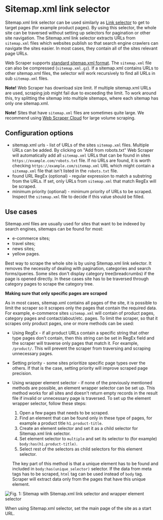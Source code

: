 # Sitemap.xml link selector

Sitemap.xml link selector can be used similarly as [Link selector][link-selector] to get to target pages (for example product pages).
By using this selector, the whole site can be traversed without setting up selectors for pagination or other site navigation.
The Sitemap.xml link selector extracts URLs from `sitemap.xml` files which websites publish so that search engine crawlers can navigate the sites easier.
In most cases, they contain all of the sites relevant page URLs.

Web Scraper supports [standard sitemap.xml format][sitemap format].
The `sitemap.xml` file can also be compressed (`sitemap.xml.gz`).
If a sitemap.xml contains URLs to other sitemap.xml files, the selector will work recursively to find all URLs in sub `sitemap.xml` files.

**Note!** Web Scraper has download size limit.
If multiple sitemap.xml URLs are used, scraping job might fail due to exceeding the limit.
To work around this, try splitting the sitemap into multiple sitemaps, where each sitemap has only one sitemap.xml.

**Note!** Sites that have `sitemap.xml` files are sometimes quite large.
We recommend using [Web Scraper Cloud][cloud-web-scraper] for large volume scraping.

<!-- Scraping large `sitemap.xml` files might result with performance issues in the browser extension, this can be resolved -->
<!-- by running the sitemap on [Web Scraper Cloud][cloud-web-scraper] as it doesn't store scraper queue in RAM while -->
<!-- scraping. -->

## Configuration options

 * sitemap.xml urls - list of URLs of the sites `sitemap.xml` files. Multiple URLs can be added. By clicking on "Add from robots.txt"
 Web Scraper will automatically add all `sitemap.xml` URLs that can be found in sites `https://example.com/robots.txt` file.
 If no URLs are found, it is worth checking `https://example.com/sitemap.xml` URL which might contain a `sitemap.xml` file that isn't listed in the `robots.txt` file.
 * found URL RegEx (optional) - regular expression to match a substring from the URLs. If set, only URLs from `sitemap.xml` that
 match RegEx will be scraped.
 * minimum priority (optional) - minimum priority of URLs to be scraped.
 Inspect the `sitemap.xml` file to decide if this value should be filled.

## Use cases

Sitemap.xml files are usually used for sites that want to be indexed by search engines, sitemaps can be found for most:

* e-commerce sites;
* travel sites;
* news sites;
* yellow pages.

Best way to scrape the whole site is by using Sitemap.xml link selector. It removes the necessity of dealing
with pagination, categories and search forms/queries. Some sites don't display category tree(breadcrumbs) if the page is 
opened directly. In these cases site has to be traversed through category pages to scrape the category tree.

**Making sure that only specific pages are scraped**

As in most cases, sitemap.xml contains all pages of the site, it is possible to limit the scraper so it scrapes only
the pages that contain the required data. For example, e-commerce sites `sitemap.xml` will contain of product pages,
category pages and contact/about/etc. pages. To limit the scraper, so that it scrapes only product pages, one or more methods
can be used:

* Using RegEx - if all product URLs contain a specific string that other type pages don't contain, then this string can
be set in RegEx field and the scraper will traverse only pages that match it. For example, `/product/`. This will prevent 
the scraper from traversing and scraping unnecessary pages.
* Setting priority - some sites prioritize specific page types over the others. If that is the case, setting priority
will improve scraped page precision.
* Using wrapper element selector - if none of the previously mentioned methods are possible, an element wrapper
selector can be set up. This method works for all sites and doesn't return empty records in the result file if invalid or 
unnecessary page is traversed. To set up the element wrapper selector, follow these steps:
    1. Open a few pages that needs to be scraped.
    2. Find an element that can be found only in these type of pages, for example a product title `h1.product-title`.
    3. Create an element selector and set it as a child selector for Sitemap.xml link selector.
    4. Set element selector to `multiple` and set its selector to (for example) `body:has(h1.product-title)`.
    5. Select rest of the selectors as child selectors for this element selector.

    The key part of this method is that a unique element has to be found and included in `body:has(unique_selector)`
    selector. If the data from meta tags has to be scraped, `html` tag can be used instead of `body` tag. Scraper will
    extract data only from the pages that have this unique element.

![Fig. 1: Sitemap with Sitemap.xml link selector and wrapper element selector][sitemap-xml-link-selectors]

When using Sitemap.xml selector, set the main page of the site as a start URL.

[link-selector]: Link%20selector.md
[cloud-web-scraper]: https://www.webscraper.io/cloud-scraper
[sitemap-xml-link-selectors]: ../images/selectors/sitemap-xml/sitemap-xml-link-selector.png?raw=true
[sitemap format]: https://www.sitemaps.org/protocol.html
